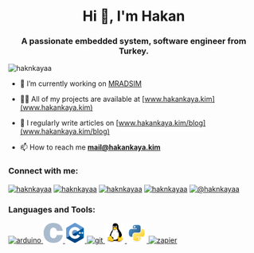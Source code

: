 <h1 align="center">Hi 👋, I'm Hakan</h1>
<h3 align="center">A passionate embedded system, software engineer from Turkey.</h3>

<p align="left"> <img src="https://komarev.com/ghpvc/?username=haknkayaa&label=Profile%20views&color=0e75b6&style=flat" alt="haknkayaa" /> </p>

- 🔭 I’m currently working on [MRADSIM](www.mradsim.com)

- 👨‍💻 All of my projects are available at [www.hakankaya.kim](www.hakankaya.kim)

- 📝 I regularly write articles on [www.hakankaya.kim/blog](www.hakankaya.kim/blog)

- 📫 How to reach me **mail@hakankaya.kim**

<h3 align="left">Connect with me:</h3>
<p align="left">
<a href="https://twitter.com/haknkayaa" target="blank"><img align="center" src="https://cdn.jsdelivr.net/npm/simple-icons@3.0.1/icons/twitter.svg" alt="haknkayaa" height="30" width="40" /></a>
<a href="https://linkedin.com/in/haknkayaa" target="blank"><img align="center" src="https://cdn.jsdelivr.net/npm/simple-icons@3.0.1/icons/linkedin.svg" alt="haknkayaa" height="30" width="40" /></a>
<a href="https://fb.com/haknkayaa" target="blank"><img align="center" src="https://cdn.jsdelivr.net/npm/simple-icons@3.0.1/icons/facebook.svg" alt="haknkayaa" height="30" width="40" /></a>
<a href="https://instagram.com/haknkayaa" target="blank"><img align="center" src="https://cdn.jsdelivr.net/npm/simple-icons@3.0.1/icons/instagram.svg" alt="haknkayaa" height="30" width="40" /></a>
<a href="https://medium.com/@haknkayaa" target="blank"><img align="center" src="https://cdn.jsdelivr.net/npm/simple-icons@3.0.1/icons/medium.svg" alt="@haknkayaa" height="30" width="40" /></a>
</p>

<h3 align="left">Languages and Tools:</h3>
<p align="left"> <a href="https://www.arduino.cc/" target="_blank"> <img src="https://cdn.worldvectorlogo.com/logos/arduino-1.svg" alt="arduino" width="40" height="40"/> </a> <a href="https://www.cprogramming.com/" target="_blank"> <img src="https://raw.githubusercontent.com/devicons/devicon/master/icons/c/c-original.svg" alt="c" width="40" height="40"/> </a> <a href="https://www.w3schools.com/cpp/" target="_blank"> <img src="https://raw.githubusercontent.com/devicons/devicon/master/icons/cplusplus/cplusplus-original.svg" alt="cplusplus" width="40" height="40"/> </a> <a href="https://git-scm.com/" target="_blank"> <img src="https://www.vectorlogo.zone/logos/git-scm/git-scm-icon.svg" alt="git" width="40" height="40"/> </a> <a href="https://www.linux.org/" target="_blank"> <img src="https://raw.githubusercontent.com/devicons/devicon/master/icons/linux/linux-original.svg" alt="linux" width="40" height="40"/> </a> <a href="https://www.python.org" target="_blank"> <img src="https://raw.githubusercontent.com/devicons/devicon/master/icons/python/python-original.svg" alt="python" width="40" height="40"/> </a> <a href="https://zapier.com" target="_blank"> <img src="https://www.vectorlogo.zone/logos/zapier/zapier-icon.svg" alt="zapier" width="40" height="40"/> </a> </p>
